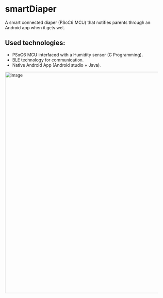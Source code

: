 # smartDiaper
A smart connected diaper (PSoC6 MCU) that notifies parents through an Android app when it gets wet.
## Used technologies:
- PSoC6 MCU interfaced with a Humidity sensor (C Programming).
- BLE technology for communication.
- Native Android App (Android studio + Java).

<img width="727" alt="image" src="https://user-images.githubusercontent.com/95744398/224300446-7f523f9d-d238-470b-b25c-1560a671db43.png">

